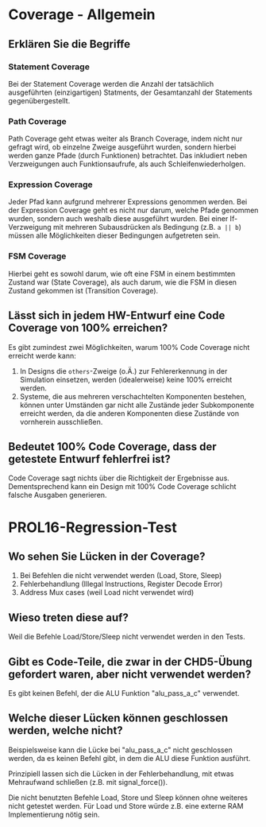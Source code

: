 # Coverage - Allgemein

## Erklären Sie die Begriffe

### Statement Coverage

Bei der Statement Coverage werden die Anzahl der tatsächlich ausgeführten (einzigartigen) Statments, der Gesamtanzahl der Statements gegenübergestellt.

### Path Coverage

Path Coverage geht etwas weiter als Branch Coverage, indem nicht nur gefragt wird, ob einzelne Zweige ausgeführt wurden, sondern hierbei werden ganze Pfade (durch Funktionen) betrachtet. Das inkludiert neben Verzweigungen auch Funktionsaufrufe, als auch Schleifenwiederholgen.

### Expression Coverage

Jeder Pfad kann aufgrund mehrerer Expressions genommen werden. Bei der Expression Coverage geht es nicht nur darum, welche Pfade genommen wurden, sondern auch weshalb diese ausgeführt wurden.
Bei einer If-Verzweigung mit mehreren Subausdrücken als Bedingung (z.B. `a || b`) müssen alle Möglichkeiten dieser Bedingungen aufgetreten sein.

### FSM Coverage

Hierbei geht es sowohl darum, wie oft eine FSM in einem bestimmten Zustand war (State Coverage), als auch darum, wie die FSM in diesen Zustand gekommen ist (Transition Coverage).

## Lässt sich in jedem HW-Entwurf eine Code Coverage von 100% erreichen?

Es gibt zumindest zwei Möglichkeiten, warum 100% Code Coverage nicht erreicht werde kann:

1. In Designs die `others`-Zweige (o.Ä.) zur Fehlererkennung in der Simulation einsetzen, werden (idealerweise) keine 100% erreicht werden.
2. Systeme, die aus mehreren verschachtelten Komponenten bestehen, können unter Umständen gar nicht alle Zustände jeder Subkomponente erreicht werden, da die anderen Komponenten diese Zustände von vornherein ausschließen.

## Bedeutet 100% Code Coverage, dass der getestete Entwurf fehlerfrei ist?

Code Coverage sagt nichts über die Richtigkeit der Ergebnisse aus. Dementsprechend kann ein Design mit 100% Code Coverage schlicht falsche Ausgaben generieren.

# PROL16-Regression-Test

## Wo sehen Sie Lücken in der Coverage?

1. Bei Befehlen die nicht verwendet werden (Load, Store, Sleep)
2. Fehlerbehandlung (Illegal Instructions, Register Decode Error)
3. Address Mux cases (weil Load nicht verwendet wird)

## Wieso treten diese auf?

Weil die Befehle Load/Store/Sleep nicht verwendet werden in den Tests.

## Gibt es Code-Teile, die zwar in der CHD5-Übung gefordert waren, aber nicht verwendet werden?

Es gibt keinen Befehl, der die ALU Funktion "alu_pass_a_c" verwendet.

## Welche dieser Lücken können geschlossen werden, welche nicht?

Beispielsweise kann die Lücke bei "alu_pass_a_c" nicht geschlossen werden, da es keinen Befehl gibt, in dem die ALU diese Funktion ausführt.

Prinzipiell lassen sich die Lücken in der Fehlerbehandlung, mit etwas Mehraufwand schließen (z.B. mit signal_force()).

Die nicht benutzten Befehle Load, Store und Sleep können ohne weiteres nicht getestet werden. Für Load und Store würde z.B. eine externe RAM Implementierung nötig sein.
